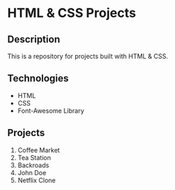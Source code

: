# HTML & CSS Projects

## Description

This is a repository for projects built with HTML & CSS.

## Technologies

-   HTML
-   CSS
-   Font-Awesome Library

## Projects

1. Coffee Market
2. Tea Station
3. Backroads
4. John Doe
5. Netflix Clone
